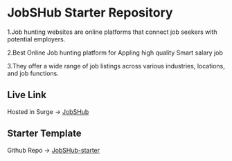 # JobSHub Starter Repository
1.Job hunting websites are online platforms that connect job seekers with potential employers.

2.Best Online Job hunting platform for Appling high quality Smart salary job

3.They offer a wide range of job listings across various industries, locations, and job functions.

## Live Link
Hosted in Surge -> [JobSHub](https://moldy-paper.surge.sh/)

## Starter Template
Github Repo -> [JobSHub-starter](https://github.com/Porgramming-Hero-web-course/b7a9-career-hub-mobassherkhandakar)